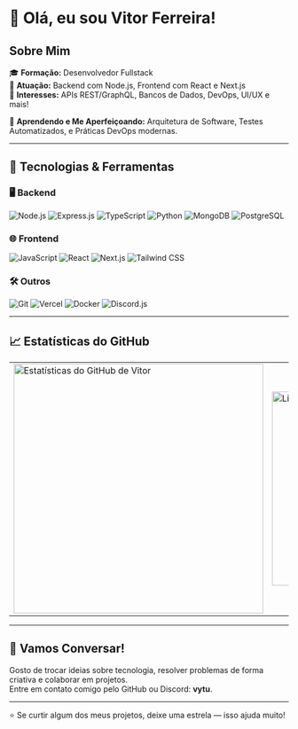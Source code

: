 # 👋 Olá, eu sou Vitor Ferreira!

## Sobre Mim

🎓 **Formação:** Desenvolvedor Fullstack  
💼 **Atuação:** Backend com Node.js, Frontend com React e Next.js  
🌱 **Interesses:** APIs REST/GraphQL, Bancos de Dados, DevOps, UI/UX e mais!

📘 **Aprendendo e Me Aperfeiçoando:** Arquitetura de Software, Testes Automatizados, e Práticas DevOps modernas.

---

## 🔧 Tecnologias & Ferramentas

### 🖥️ Backend
![Node.js](https://img.shields.io/badge/-Node.js-333333?style=flat&logo=node.js)
![Express.js](https://img.shields.io/badge/-Express.js-333333?style=flat&logo=express)
![TypeScript](https://img.shields.io/badge/-TypeScript-333333?style=flat&logo=typescript)
![Python](https://img.shields.io/badge/-Python-333333?style=flat&logo=python)
![MongoDB](https://img.shields.io/badge/-MongoDB-333333?style=flat&logo=mongodb)
![PostgreSQL](https://img.shields.io/badge/-PostgreSQL-333333?style=flat&logo=postgresql)

### 🌐 Frontend
![JavaScript](https://img.shields.io/badge/-JavaScript-333333?style=flat&logo=javascript)
![React](https://img.shields.io/badge/-React-333333?style=flat&logo=react)
![Next.js](https://img.shields.io/badge/-Next.js-333333?style=flat&logo=next.js)
![Tailwind CSS](https://img.shields.io/badge/-Tailwind_CSS-333333?style=flat&logo=tailwind-css)

### 🛠️ Outros
![Git](https://img.shields.io/badge/-Git-333333?style=flat&logo=git)
![Vercel](https://img.shields.io/badge/-Vercel-333333?style=flat&logo=vercel)
![Docker](https://img.shields.io/badge/-Docker-333333?style=flat&logo=docker)
![Discord.js](https://img.shields.io/badge/-Discord.js-333333?style=flat&logo=discord)

---

## 📈 Estatísticas do GitHub

<table>
  <tr>
    <td>
      <img width="450px" src="https://github-readme-stats.vercel.app/api?username=vytuuu&show_icons=true&theme=dark" alt="Estatísticas do GitHub de Vitor">
    </td>
    <td>
      <img width="350px" src="https://github-readme-stats.vercel.app/api/top-langs/?username=vytuuu&layout=compact&theme=dark" alt="Linguagens mais usadas">
    </td>
  </tr>
</table>

---

## 💬 Vamos Conversar!

Gosto de trocar ideias sobre tecnologia, resolver problemas de forma criativa e colaborar em projetos.  
Entre em contato comigo pelo GitHub ou Discord: **vytu**.

---

⭐️ Se curtir algum dos meus projetos, deixe uma estrela — isso ajuda muito!
